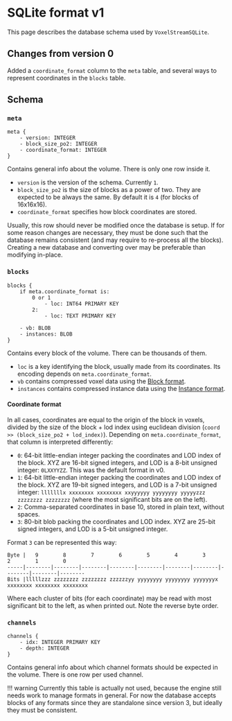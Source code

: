 SQLite format v1
================

This page describes the database schema used by `VoxelStreamSQLite`.


Changes from version 0
-------------------------

Added a `coordinate_format` column to the `meta` table, and several ways to represent coordinates in the `blocks` table.


Schema
--------

### `meta`

```
meta {
    - version: INTEGER
    - block_size_po2: INTEGER
    - coordinate_format: INTEGER
}
```

Contains general info about the volume. There is only one row inside it.

- `version` is the version of the schema. Currently `1`.
- `block_size_po2` is the size of blocks as a power of two. They are expected to be always the same. By default it is `4` (for blocks of 16x16x16).
- `coordinate_format` specifies how block coordinates are stored.

Usually, this row should never be modified once the database is setup. If for some reason changes are necessary, they must be done such that the database remains consistent (and may require to re-process all the blocks). Creating a new database and converting over may be preferable than modifying in-place.


### `blocks`

```
blocks {
    if meta.coordinate_format is:
        0 or 1
            - loc: INT64 PRIMARY KEY
        2:
            - loc: TEXT PRIMARY KEY

    - vb: BLOB
    - instances: BLOB
}
```

Contains every block of the volume. There can be thousands of them.

- `loc` is a key identifying the block, usually made from its coordinates. Its encoding depends on `meta.coordinate_format`.
- `vb` contains compressed voxel data using the [Block format](block_format_v4.md).
- `instances` contains compressed instance data using the [Instance format](instances_format_v1.md).

#### Coordinate format

In all cases, coordinates are equal to the origin of the block in voxels, divided by the size of the block + lod index using euclidean division (`coord >> (block_size_po2 + lod_index)`).
Depending on `meta.coordinate_format`, that column is interpreted differently:

- `0`: 64-bit little-endian integer packing the coordinates and LOD index of the block. XYZ are 16-bit signed integers, and LOD is a 8-bit unsigned integer: `0LXXYYZZ`. This was the default format in v0.
- `1`: 64-bit little-endian integer packing the coordinates and LOD index of the block. XYZ are 19-bit signed integers, and LOD is a 7-bit unsigned integer: `lllllllx xxxxxxxx xxxxxxxx xxyyyyyy yyyyyyyy yyyyyzzz zzzzzzzz zzzzzzzz` (where the most significant bits are on the left).
- `2`: Comma-separated coordinates in base 10, stored in plain text, without spaces.
- `3`: 80-bit blob packing the coordinates and LOD index. XYZ are 25-bit signed integers, and LOD is a 5-bit unsigned integer.

Format `3` can be represented this way:
```
Byte |   9        8        7        6        5        4        3        2        1        0
-----|--------|--------|--------|--------|--------|--------|--------|--------|--------|--------
Bits |lllllzzz zzzzzzzz zzzzzzzz zzzzzzyy yyyyyyyy yyyyyyyy yyyyyyyx xxxxxxxx xxxxxxxx xxxxxxxx
```
Where each cluster of bits (for each coordinate) may be read with most significant bit to the left, as when printed out. Note the reverse byte order.



### `channels`

```
channels {
    - idx: INTEGER PRIMARY KEY
    - depth: INTEGER
}
```

Contains general info about which channel formats should be expected in the volume. There is one row per used channel.

!!! warning
    Currently this table is actually not used, because the engine still needs work to manage formats in general. For now the database accepts blocks of any formats since they are standalone since version 3, but ideally they must be consistent.
